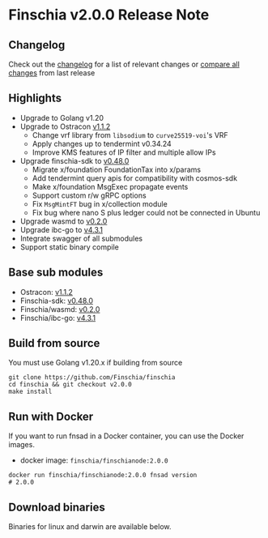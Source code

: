 # Finschia v2.0.0 Release Note

## Changelog
Check out the [changelog](https://github.com/Finschia/finschia/blob/v2.0.0/RELEASE_CHANGELOG.md) for a list of relevant changes or [compare all changes](https://github.com/Finschia/finschia/compare/v1.0.0...v2.0.0) from last release

## Highlights
* Upgrade to Golang v1.20
* Upgrade to Ostracon [v1.1.2](https://github.com/Finschia/ostracon/tree/v1.1.2)
  * Change vrf library from `libsodium` to `curve25519-voi`'s VRF
  * Apply changes up to tendermint v0.34.24
  * Improve KMS features of IP filter and multiple allow IPs
* Upgrade finschia-sdk to [v0.48.0](https://github.com/Finschia/finschia-sdk/releases/tag/v0.48.0)
  * Migrate x/foundation FoundationTax into x/params
  * Add tendermint query apis for compatibility with cosmos-sdk
  * Make x/foundation MsgExec propagate events
  * Support custom r/w gRPC options
  * Fix `MsgMintFT` bug in x/collection module
  * Fix bug where nano S plus ledger could not be connected in Ubuntu
* Upgrade wasmd to [v0.2.0](https://github.com/Finschia/wasmd/releases/tag/v0.2.0)
* Upgrade ibc-go to [v4.3.1](https://github.com/Finschia/ibc-go/releases/tag/v4.3.1)
* Integrate swagger of all submodules
* Support static binary compile

## Base sub modules
* Ostracon: [v1.1.2](https://github.com/Finschia/ostracon/tree/v1.1.2)
* Finschia-sdk: [v0.48.0](https://github.com/Finschia/finschia-sdk/tree/v0.48.0)
* Finschia/wasmd: [v0.2.0](https://github.com/Finschia/wasmd/tree/v0.2.0)
* Finschia/ibc-go: [v4.3.1](https://github.com/Finschia/ibc-go/tree/v4.3.1)


## Build from source
You must use Golang v1.20.x if building from source
```shell
git clone https://github.com/Finschia/finschia
cd finschia && git checkout v2.0.0
make install
```

## Run with Docker
If you want to run fnsad in a Docker container, you can use the Docker images.
* docker image: `finschia/finschianode:2.0.0`
```shell
docker run finschia/finschianode:2.0.0 fnsad version
# 2.0.0
```

## Download binaries

Binaries for linux and darwin are available below.
